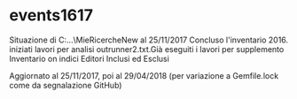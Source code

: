 # events1617
Situazione di C:\...\MieRicercheNew al 25/11/2017
Concluso l'inventario 2016. iniziati lavori per analisi outrunner2.txt.Già eseguiti i lavori per supplemento Inventario on indici Editori Inclusi ed Esclusi


Aggiornato al 25/11/2017, poi al 29/04/2018 (per variazione a Gemfile.lock come da segnalazione GitHub)
